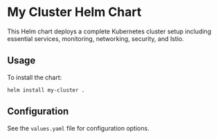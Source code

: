 # My Cluster Helm Chart

This Helm chart deploys a complete Kubernetes cluster setup including essential services, monitoring, networking, security, and Istio.

## Usage

To install the chart:

```
helm install my-cluster .
```

## Configuration

See the `values.yaml` file for configuration options.
